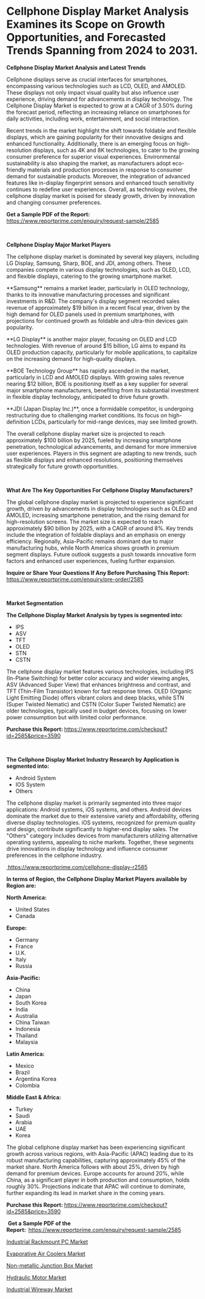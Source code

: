 <p><h1>Cellphone Display Market Analysis Examines its Scope on Growth Opportunities, and Forecasted Trends Spanning from 2024 to 2031.</h1></p><p><strong>Cellphone Display Market Analysis and Latest Trends</strong></p>
<p><p>Cellphone displays serve as crucial interfaces for smartphones, encompassing various technologies such as LCD, OLED, and AMOLED. These displays not only impact visual quality but also influence user experience, driving demand for advancements in display technology. The Cellphone Display Market is expected to grow at a CAGR of 3.50% during the forecast period, reflecting an increasing reliance on smartphones for daily activities, including work, entertainment, and social interaction.</p><p>Recent trends in the market highlight the shift towards foldable and flexible displays, which are gaining popularity for their innovative designs and enhanced functionality. Additionally, there is an emerging focus on high-resolution displays, such as 4K and 8K technologies, to cater to the growing consumer preference for superior visual experiences. Environmental sustainability is also shaping the market, as manufacturers adopt eco-friendly materials and production processes in response to consumer demand for sustainable products. Moreover, the integration of advanced features like in-display fingerprint sensors and enhanced touch sensitivity continues to redefine user experiences. Overall, as technology evolves, the cellphone display market is poised for steady growth, driven by innovation and changing consumer preferences.</p></p>
<p><strong>Get a Sample PDF of the Report:&nbsp;</strong> <a href="https://www.reportprime.com/enquiry/request-sample/2585">https://www.reportprime.com/enquiry/request-sample/2585</a></p>
<p>&nbsp;</p>
<p><strong>Cellphone Display Major Market Players</strong></p>
<p><p>The cellphone display market is dominated by several key players, including LG Display, Samsung, Sharp, BOE, and JDI, among others. These companies compete in various display technologies, such as OLED, LCD, and flexible displays, catering to the growing smartphone market.</p><p>**Samsung** remains a market leader, particularly in OLED technology, thanks to its innovative manufacturing processes and significant investments in R&D. The company's display segment recorded sales revenue of approximately $19 billion in a recent fiscal year, driven by the high demand for OLED panels used in premium smartphones, with projections for continued growth as foldable and ultra-thin devices gain popularity.</p><p>**LG Display** is another major player, focusing on OLED and LCD technologies. With revenue of around $15 billion, LG aims to expand its OLED production capacity, particularly for mobile applications, to capitalize on the increasing demand for high-quality displays.</p><p>**BOE Technology Group** has rapidly ascended in the market, particularly in LCD and AMOLED displays. With growing sales revenue nearing $12 billion, BOE is positioning itself as a key supplier for several major smartphone manufacturers, benefiting from its substantial investment in flexible display technology, anticipated to drive future growth.</p><p>**JDI (Japan Display Inc.)**, once a formidable competitor, is undergoing restructuring due to challenging market conditions. Its focus on high-definition LCDs, particularly for mid-range devices, may see limited growth. </p><p>The overall cellphone display market size is projected to reach approximately $100 billion by 2025, fueled by increasing smartphone penetration, technological advancements, and demand for more immersive user experiences. Players in this segment are adapting to new trends, such as flexible displays and enhanced resolutions, positioning themselves strategically for future growth opportunities.</p></p>
<p>&nbsp;</p>
<p><strong>What Are The Key Opportunities For Cellphone Display Manufacturers?</strong></p>
<p><p>The global cellphone display market is projected to experience significant growth, driven by advancements in display technologies such as OLED and AMOLED, increasing smartphone penetration, and the rising demand for high-resolution screens. The market size is expected to reach approximately $90 billion by 2025, with a CAGR of around 8%. Key trends include the integration of foldable displays and an emphasis on energy efficiency. Regionally, Asia-Pacific remains dominant due to major manufacturing hubs, while North America shows growth in premium segment displays. Future outlook suggests a push towards innovative form factors and enhanced user experiences, fueling further expansion.</p></p>
<p><strong>Inquire or Share Your Questions If Any Before Purchasing This Report:</strong> <a href="https://www.reportprime.com/enquiry/pre-order/2585">https://www.reportprime.com/enquiry/pre-order/2585</a></p>
<p>&nbsp;</p>
<p><strong>Market Segmentation</strong></p>
<p><strong>The Cellphone Display Market Analysis by types is segmented into:</strong></p>
<p><ul><li>IPS</li><li>ASV</li><li>TFT</li><li>OLED</li><li>STN</li><li>CSTN</li></ul></p>
<p><p>The cellphone display market features various technologies, including IPS (In-Plane Switching) for better color accuracy and wider viewing angles, ASV (Advanced Super View) that enhances brightness and contrast, and TFT (Thin-Film Transistor) known for fast response times. OLED (Organic Light Emitting Diode) offers vibrant colors and deep blacks, while STN (Super Twisted Nematic) and CSTN (Color Super Twisted Nematic) are older technologies, typically used in budget devices, focusing on lower power consumption but with limited color performance.</p></p>
<p><strong>Purchase this Report:&nbsp;</strong><a href="https://www.reportprime.com/checkout?id=2585&price=3590">https://www.reportprime.com/checkout?id=2585&price=3590</a></p>
<p>&nbsp;</p>
<p><strong>The Cellphone Display Market Industry Research by Application is segmented into:</strong></p>
<p><ul><li>Android System</li><li>IOS System</li><li>Others</li></ul></p>
<p><p>The cellphone display market is primarily segmented into three major applications: Android systems, iOS systems, and others. Android devices dominate the market due to their extensive variety and affordability, offering diverse display technologies. iOS systems, recognized for premium quality and design, contribute significantly to higher-end display sales. The "Others" category includes devices from manufacturers utilizing alternative operating systems, appealing to niche markets. Together, these segments drive innovations in display technology and influence consumer preferences in the cellphone industry.</p></p>
<p><a href="https://www.reportprime.com/cellphone-display-r2585">&nbsp;https://www.reportprime.com/cellphone-display-r2585</a></p>
<p><strong>In terms of Region, the Cellphone Display Market Players available by Region are:</strong></p>
<p>
    <p> <strong> North America: </strong>
        <ul>
            <li>United States</li>
            <li>Canada</li>
        </ul>
        </p> 
    <p> <strong> Europe: </strong>
        <ul>
            <li>Germany</li>
            <li>France</li>
            <li>U.K.</li>
            <li>Italy</li>
            <li>Russia</li>
        </ul>
        </p> 
    <p> <strong> Asia-Pacific: </strong>
        <ul>
            <li>China</li>
            <li>Japan</li>
            <li>South Korea</li>
            <li>India</li>
            <li>Australia</li>
            <li>China Taiwan</li>
            <li>Indonesia</li>
            <li>Thailand</li>
            <li>Malaysia</li>
        </ul>
        </p> 
    <p> <strong> Latin America: </strong>
        <ul>
            <li>Mexico</li>
            <li>Brazil</li>
            <li>Argentina Korea</li>
            <li>Colombia</li>
        </ul>
        </p> 
    <p> <strong> Middle East & Africa: </strong>
        <ul>
            <li>Turkey</li>
            <li>Saudi</li>
            <li>Arabia</li>
            <li>UAE</li>
            <li>Korea</li>
        </ul>
    </p>
    </p>
<p><p>The global cellphone display market has been experiencing significant growth across various regions, with Asia-Pacific (APAC) leading due to its robust manufacturing capabilities, capturing approximately 45% of the market share. North America follows with about 25%, driven by high demand for premium devices. Europe accounts for around 20%, while China, as a significant player in both production and consumption, holds roughly 30%. Projections indicate that APAC will continue to dominate, further expanding its lead in market share in the coming years.</p></p>
<p><strong>Purchase this Report: </strong><a href="https://www.reportprime.com/checkout?id=2585&price=3590">https://www.reportprime.com/checkout?id=2585&price=3590</a></p>
<p>&nbsp;<strong>Get a Sample PDF of the Report:&nbsp;&nbsp;</strong><a href="https://www.reportprime.com/enquiry/request-sample/2585">https://www.reportprime.com/enquiry/request-sample/2585</a></p>
<p><strong></strong></p>
<p><p><a href="https://github.com/JosephineMcguire65/Market-Research-Report-List-1/blob/main/industrial-rackmount-pc-market.md">Industrial Rackmount PC Market</a></p><p><a href="https://www.linkedin.com/pulse/evaporative-air-coolers-market-industry-landscape-growth-gorif?trackingId=bGxylRWMTLCnDE%2Fp52NsvA%3D%3D">Evaporative Air Coolers Market</a></p><p><a href="https://issuu.com/reportprime-2/docs/non-metallic-junction-box-market-si_78767fcaad169d">Non-metallic Junction Box Market</a></p><p><a href="https://www.linkedin.com/pulse/hydraulic-motor-industry-sector-new-technologies-market-impact-evswf?trackingId=g9eSISX5TxealB6lstiCPg%3D%3D">Hydraulic Motor Market</a></p><p><a href="https://issuu.com/reportprime-2/docs/industrial-wireway-market-size-2030_be86b9eb21c3f2">Industrial Wireway Market</a></p></p>